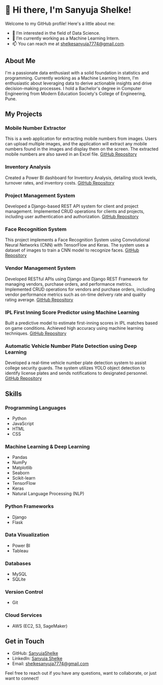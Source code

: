 # 👋 Hi there, I'm Sanyuja Shelke!

Welcome to my GitHub profile! Here's a little about me:

- 👀 I’m interested in the field of Data Science.
- 🌱 I’m currently working as a Machine Learning Intern.
- 📫 You can reach me at shelkesanyuja7774@gmail.com.

## About Me

I'm a passionate data enthusiast with a solid foundation in statistics and programming. Currently working as a Machine Learning Intern, I'm enthusiastic about leveraging data to derive actionable insights and drive decision-making processes. I hold a Bachelor's degree in Computer Engineering from Modern Education Society's College of Engineering, Pune.

## My Projects

### Mobile Number Extractor
This is a web application for extracting mobile numbers from images. Users can upload multiple images, and the application will extract any mobile numbers found in the images and display them on the screen. The extracted mobile numbers are also saved in an Excel file. [GitHub Repository](https://github.com/SanyujaShelke/Number-Extractor-From-Image)

### Inventory Analysis
Created a Power BI dashboard for Inventory Analysis, detailing stock levels, turnover rates, and inventory costs. [GitHub Repository](https://github.com/SanyujaShelke/Inventory-Analysis)

### Project Management System
Developed a Django-based REST API system for client and project management. Implemented CRUD operations for clients and projects, including user authentication and authorization. [GitHub Repository](https://github.com/SanyujaShelke/Nimap_Python_Machine_Test)

### Face Recognition System
This project implements a Face Recognition System using Convolutional Neural Networks (CNN) with TensorFlow and Keras. The system uses a dataset of images to train a CNN model to recognize faces. [GitHub Repository](https://github.com/SanyujaShelke/Face-Recognition-System) 

### Vendor Management System
Developed RESTful APIs using Django and Django REST Framework for managing vendors, purchase orders, and performance metrics. Implemented CRUD operations for vendors and purchase orders, including vendor performance metrics such as on-time delivery rate and quality rating average. [GitHub Repository](https://github.com/SanyujaShelke/Vendor-Management-System)

### IPL First Inning Score Predictor using Machine Learning
Built a predictive model to estimate first-inning scores in IPL matches based on game conditions. Achieved high accuracy using machine learning techniques. [GitHub Repository](https://github.com/SanyujaShelke/IPL-First-Inning-Score-Predictor)

### Automatic Vehicle Number Plate Detection using Deep Learning
Developed a real-time vehicle number plate detection system to assist college security guards. The system utilizes YOLO object detection to identify license plates and sends notifications to designated personnel. [GitHub Repository](https://github.com/SanyujaShelke/Automatic-Vehicle-Number-Plate-Detection-System) 

## Skills

### Programming Languages
- Python
- JavaScript
- HTML
- CSS

### Machine Learning & Deep Learning
- Pandas
- NumPy
- Matplotlib
- Seaborn
- Scikit-learn
- TensorFlow
- Keras
- Natural Language Processing (NLP)

### Python Frameworks
- Django
- Flask

### Data Visualization
- Power BI
- Tableau

### Databases
- MySQL
- SQLite

### Version Control
- Git

### Cloud Services
- AWS (EC2, S3, SageMaker)

## Get in Touch

- GitHub: [SanyujaShelke](https://github.com/SanyujaShelke)
- LinkedIn: [Sanyuja Shelke](https://www.linkedin.com/in/sanyuja-shelke-ba6673210/)
- Email: shelkesanyuja7774@gmail.com

Feel free to reach out if you have any questions, want to collaborate, or just want to connect!
